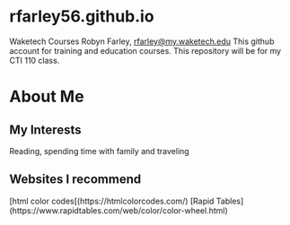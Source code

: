# rfarley56.github.io
Waketech Courses
Robyn Farley, rfarley@my.waketech.edu
This github account for training and education courses.
This repository will be for my CTI 110 class.

<h1>About Me</h1>

<h2>My Interests</h2>
  Reading, spending time with family and traveling

<h2>Websites I recommend</h2>
  [html color codes[(https://htmlcolorcodes.com/)  
  [Rapid Tables](https://www.rapidtables.com/web/color/color-wheel.html)


